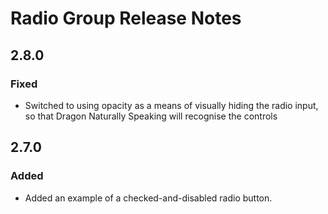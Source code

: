 <!-- Release notes authoring guidelines: http://keepachangelog.com/ -->

# Radio Group Release Notes

<!-- ## [Unreleased] -->

## 2.8.0

### Fixed
- Switched to using opacity as a means of visually hiding the radio input, so that Dragon Naturally Speaking will recognise the controls

## 2.7.0

### Added

- Added an example of a checked-and-disabled radio button.
